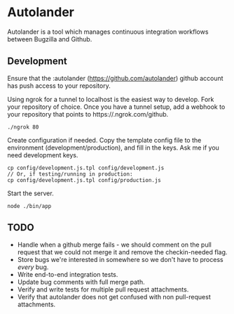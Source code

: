 # Autolander

Autolander is a tool which manages continuous integration workflows between Bugzilla and Github.

## Development

Ensure that the :autolander (https://github.com/autolander) github account has push access to your repository.

Using ngrok for a tunnel to localhost is the easiest way to develop. Fork your repository of choice. Once you have a tunnel setup, add a webhook to your repository that points to https://<id>.ngrok.com/github.

```
./ngrok 80
```

Create configuration if needed. Copy the template config file to the environment (development/production), and fill in the keys. Ask me if you need development keys.
```
cp config/development.js.tpl config/development.js
// Or, if testing/running in production:
cp config/development.js.tpl config/production.js
```

Start the server.
```
node ./bin/app
```

## TODO
* Handle when a github merge fails - we should comment on the pull request that we could not merge it and remove the checkin-needed flag.
* Store bugs we're interested in somewhere so we don't have to process *every* bug.
* Write end-to-end integration tests.
* Update bug comments with full merge path.
* Verify and write tests for multiple pull request attachments.
* Verify that autolander does not get confused with non pull-request attachments.
